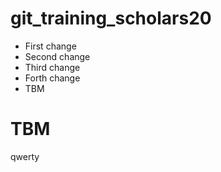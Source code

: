 # git_training_scholars20

- First change
- Second change
- Third change
- Forth change
- TBM
# TBM
qwerty
